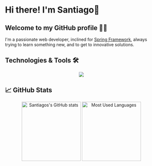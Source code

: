 # Hi there! I'm Santiago👋

## Welcome to my GitHub profile 👨‍💻  
I'm a passionate web developer, inclined for [Spring Framework](https://spring.io/), always trying to learn something new, and to get to innovative solutions.

## Technologies & Tools 🛠
<p align="center">
  <a href="https://skillicons.dev">
    <img src="https://skillicons.dev/icons?i=git,bash,bootstrap,codepen,discord,docker,figma,git,github,githubactions,hibernate,html,css,idea,java,js,ts,latex,maven,mongodb,mysql,notion,npm,postman,react,sass,spring,tailwind,vite,vscode&theme=dark" 
    />
  </a>
</p>

## 📈 GitHub Stats
<p align="center">
  <img src="https://github-readme-stats.vercel.app/api?username=Santiago-MH04&show_icons=true&theme=radical" alt="Santiagos's GitHub stats" height="195">
  <img src="https://github-readme-stats.vercel.app/api/top-langs/?username=Santiago-MH04&layout=compact&theme=radical" alt="Most Used Languages" height="195">
</p>


<!-- ## Most relevant projects ⭐  
- [Proyecto 1](enlace): Breve descripción del proyecto.  
- [Proyecto 2](enlace): Breve descripción del proyecto.
-->


<!--
**Santiago-MH04/Santiago-MH04** is a ✨ _special_ ✨ repository because its `README.md` (this file) appears on your GitHub profile.

Here are some ideas to get you started:

- 🔭 I’m currently working on ...
- 🌱 I’m currently learning ...
- 👯 I’m looking to collaborate on ...
- 🤔 I’m looking for help with ...
- 💬 Ask me about ...
- 📫 How to reach me: ...
- 😄 Pronouns: ...
- ⚡ Fun fact: ...
-->
